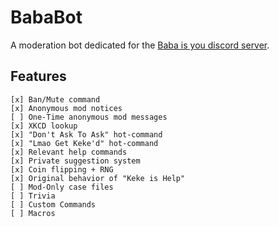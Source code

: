 # BabaBot

A moderation bot dedicated for the [Baba is you discord server](https://discord.gg/baba-is-you).

## Features

    [x] Ban/Mute command
    [x] Anonymous mod notices
    [ ] One-Time anonymous mod messages
    [x] XKCD lookup
    [x] "Don't Ask To Ask" hot-command
    [x] "Lmao Get Keke'd" hot-command
    [x] Relevant help commands
    [x] Private suggestion system
    [x] Coin flipping + RNG
    [x] Original behavior of "Keke is Help" 
    [ ] Mod-Only case files
    [ ] Trivia
    [ ] Custom Commands
    [ ] Macros
